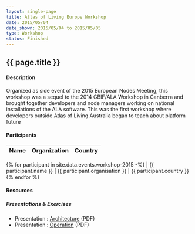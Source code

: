 ```yaml
---
layout: single-page
title: Atlas of Living Europe Workshop 
date: 2015/05/04
date_shown: 2015/05/04 to 2015/05/05
type: Workshop
status: Finished
---
```


## {{ page.title }}

#### Description 

Organized as side event of the 2015 European Nodes Meeting, this workshop was a sequel to the 2014 GBIF/ALA Workshop in Canberra and brought together developers and node managers working on national installations of the ALA software. This was the first workshop where developers outside Atlas of Living Australia began to teach about platform future

#### Participants 


| Name | Organization | Country |
|------|--------------|---------|
{% for participant in site.data.events.workshop-2015 -%}
| {{ participant.name }}  | {{ participant.organisation }}  | {{ participant.country }}
{% endfor %}


#### Resources 

##### Presentations & Exercises
- Presentation : [Architecture](../assets/presentation/workshop-2015/2-architecture.pdf) (PDF)
- Presentation : [Operation](../assets/presentation/workshop-2015/2-operation.pdf) (PDF)
